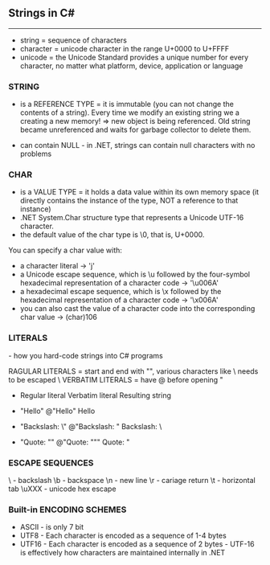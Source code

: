 <h2>Strings in C# </h2>
<hr>

- string = sequence of characters
- character = unicode character in the range U+0000 to U+FFFF
- unicode = the Unicode Standard provides a unique number for every character, no matter what platform, device, application or language

<h3>STRING </h3>

- is a REFERENCE TYPE = it is immutable (you can not change the contents of a string). Every time we modify an existing string we a creating a new memory! => new object is
                        being referenced. Old string became unreferenced and waits for garbage collector to delete them. 
                      
- can contain NULL - in .NET, strings can contain null characters with no problems

<h3>CHAR </h3>

- is a VALUE TYPE = it holds a data value within its own memory space (it directly contains the instance of the type, NOT a reference to that instance)
- .NET System.Char structure type that represents a Unicode UTF-16 character.
- the default value of the char type is \0, that is, U+0000.

You can specify a char value with:
 - a character literal -> 'j'
 - a Unicode escape sequence, which is \u followed by the four-symbol hexadecimal representation of a character code -> '\u006A'
 - a hexadecimal escape sequence, which is \x followed by the hexadecimal representation of a character code -> '\x006A'
 - you can also cast the value of a character code into the corresponding char value -> (char)106
 
 <h3>LITERALS </h3>
 - how you hard-code strings into C# programs
 
 RAGULAR LITERALS = start and end with "", various characters like \ needs to be escaped \\
 VERBATIM LITERALS = have @ before opening "
 
 
- Regular literal   Verbatim literal	  Resulting string

- "Hello"	          @"Hello"	          Hello
- "Backslash: \\"	  @"Backslash: \"	    Backslash: \
- "Quote: \""	      @"Quote: """	      Quote: "


 <h3>ESCAPE SEQUENCES</h3>

\\ - backslash
\b - backspace
\n - new line
\r - cariage return
\t - horizontal tab
\uXXX - unicode hex escape


<h3>Built-in ENCODING SCHEMES</h3>

- ASCII - is only 7 bit
- UTF8 - Each character is encoded as a sequence of 1-4 bytes
- UTF16 - Each character is encoded as a sequence of 2 bytes
        - UTF-16 is effectively how characters are maintained internally in .NET
